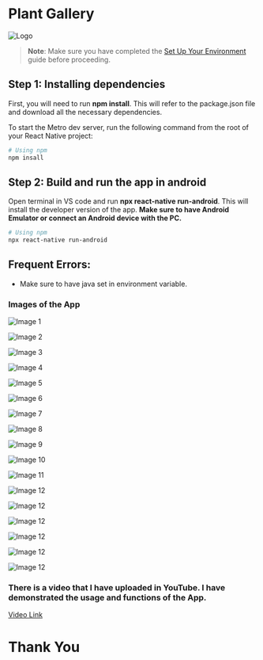 # Plant Gallery

![Logo](assets/logo.png)

> **Note**: Make sure you have completed the [Set Up Your Environment](https://reactnative.dev/docs/set-up-your-environment) guide before proceeding.

## Step 1: Installing dependencies

First, you will need to run **npm install**. This will refer to the package.json file and download all the necessary dependencies.

To start the Metro dev server, run the following command from the root of your React Native project:

```sh
# Using npm
npm insall
```

## Step 2: Build and run the app in android

Open terminal in VS code and run **npx react-native run-android**. This will install the developer version of the app. **Make sure to have Android Emulator or connect an Android device with the PC.**

```sh
# Using npm
npx react-native run-android
```

## Frequent Errors:
- Make sure to have java set in environment variable.


### Images of the App

![Image 1](assets/images/Screenshot_20250209_225734_Gallery.png)


![Image 2](assets/images/Screenshot_20250209_225744_Gallery.png)


![Image 3](assets/images/Screenshot_20250209_225748_Gallery.png)


![Image 4](assets/images/Screenshot_20250209_225758_Gallery.png)


![Image 5](assets/images/Screenshot_20250209_225804_Gallery.png)


![Image 6](assets/images/Screenshot_20250209_225808_Gallery.png)


![Image 7](assets/images/Screenshot_20250209_225810_Gallery.png)


![Image 8](assets/images/Screenshot_20250209_225817_Gallery.png)


![Image 9](assets/images/Screenshot_20250209_225820_Gallery.png)


![Image 10](assets/images/Screenshot_20250209_225853_Gallery.png)


![Image 11](assets/images/Screenshot_20250209_225905_Gallery.png)


![Image 12](assets/images/Screenshot_20250209_225913_Gallery.png)


![Image 12](assets/images/Screenshot_20250209_225918_Gallery.png)


![Image 12](assets/images/Screenshot_20250209_225929_Gallery.png)


![Image 12](assets/images/Screenshot_20250209_225939_Gallery.png)


![Image 12](assets/images/Screenshot_20250209_225953_Gallery.png)


![Image 12](assets/images/Screenshot_20250209_230002_Gallery.png)


### There is a video that I have uploaded in YouTube. I have demonstrated the usage and functions of the App.

[Video Link](https://youtu.be/BYbbRnopRSg?si=5dRCxfxlaR0PxtFW)

# Thank You